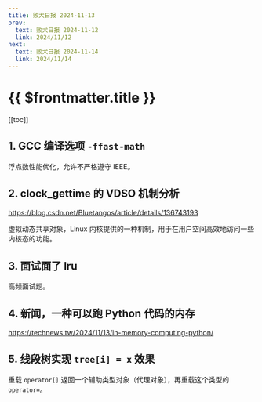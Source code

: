 ```yaml
---
title: 败犬日报 2024-11-13
prev:
  text: 败犬日报 2024-11-12
  link: 2024/11/12
next:
  text: 败犬日报 2024-11-14
  link: 2024/11/14
---
```


# {{ $frontmatter.title }}

[[toc]]

## 1. GCC 编译选项 `-ffast-math`

浮点数性能优化，允许不严格遵守 IEEE。

## 2. clock_gettime 的 VDSO 机制分析

<https://blog.csdn.net/Bluetangos/article/details/136743193>

虚拟动态共享对象，Linux 内核提供的一种机制，用于在用户空间高效地访问一些内核态的功能。

## 3. 面试面了 lru

高频面试题。

## 4. 新闻，一种可以跑 Python 代码的内存

<https://technews.tw/2024/11/13/in-memory-computing-python/>

## 5. 线段树实现 `tree[i] = x` 效果

重载 `operator[]` 返回一个辅助类型对象（代理对象），再重载这个类型的 `operator=`。
